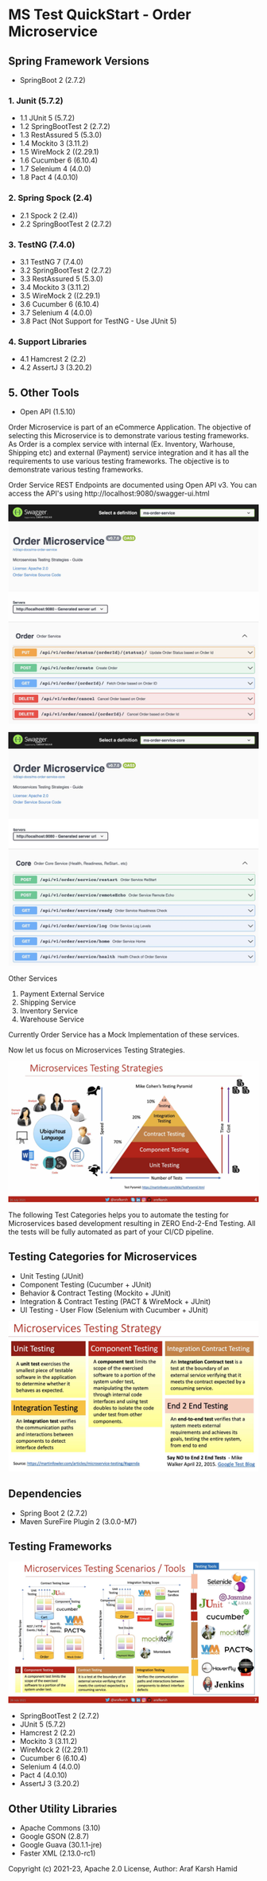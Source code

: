 # MS Test QuickStart - Order Microservice

## Spring Framework Versions

- SpringBoot 2 (2.7.2)

### 1. Junit (5.7.2)

- 1.1 JUnit 5 (5.7.2)
- 1.2 SpringBootTest 2 (2.7.2)
- 1.3 RestAssured 5 (5.3.0)
- 1.4 Mockito 3 (3.11.2)
- 1.5 WireMock 2 ((2.29.1)
- 1.6 Cucumber 6 (6.10.4)
- 1.7 Selenium 4 (4.0.0)
- 1.8 Pact 4 (4.0.10)

### 2. Spring Spock (2.4)

- 2.1 Spock 2 (2.4))
- 2.2 SpringBootTest 2 (2.7.2)

### 3. TestNG (7.4.0)

- 3.1 TestNG 7 (7.4.0)
- 3.2 SpringBootTest 2 (2.7.2)
- 3.3 RestAssured 5 (5.3.0)
- 3.4 Mockito 3 (3.11.2)
- 3.5 WireMock 2 ((2.29.1)
- 3.6 Cucumber 6 (6.10.4)
- 3.7 Selenium 4 (4.0.0)
- 3.8 Pact (Not Support for TestNG - Use JUnit 5)

### 4. Support Libraries
- 4.1 Hamcrest 2 (2.2)
- 4.2 AssertJ 3 (3.20.2)

## 5. Other Tools 
- Open API (1.5.10)

Order Microservice is part of an eCommerce Application. The objective of selecting this Microservice is to demonstrate various testing frameworks. As Order is a complex service with internal (Ex. Inventory, Warhouse, Shipping etc) and external (Payment) service integration and it has all the requirements to use various testing frameworks. The objective is to demonstrate various testing frameworks. 

Order Service REST Endpoints are documented using Open API v3. 
You can access the API's using http://localhost:9080/swagger-ui.html

![Order Service API based on Open API v3](https://raw.githubusercontent.com/arafkarsh/ms-test-quickstart/master/diagrams/Order-OpenAPI-Order.jpg)

![Order Service API based on Open API v3](https://raw.githubusercontent.com/arafkarsh/ms-test-quickstart/master/diagrams/Order-OpenAPI-Core.jpg)

Other Services

1. Payment External Service
2. Shipping Service
3. Inventory Service
4. Warehouse Service

Currently Order Service has a Mock Implementation of these services.

Now let us focus on Microservices Testing Strategies.

![Microservice Testing Strategies](https://raw.githubusercontent.com/arafkarsh/ms-test-quickstart/master/diagrams/Microservices-Testing-Strategies-1.jpg)

The following Test Categories helps you to automate the testing for Microservices based development resulting in ZERO End-2-End Testing.
All the tests will be fully automated as part of your CI/CD pipeline.

## Testing Categories for Microservices

- Unit Testing (JUnit)
- Component Testing (Cucumber + JUnit)
- Behavior &  Contract Testing (Mockito + JUnit)
- Integration & Contract Testing (PACT & WireMock + JUnit)
- UI Testing - User Flow (Selenium with Cucumber + JUnit)

![Microservices Testing Categories](https://raw.githubusercontent.com/arafkarsh/ms-test-quickstart/master/diagrams/Microservices-Testing-Strategies-2.jpg)

## Dependencies

- Spring Boot 2 (2.7.2)
- Maven SureFire Plugin 2 (3.0.0-M7)

## Testing Frameworks

![Microservices Testing Frameworks](https://raw.githubusercontent.com/arafkarsh/ms-test-quickstart/master/diagrams/Microservices-Testing-Tools.jpg)

- SpringBootTest 2 (2.7.2)
- JUnit 5 (5.7.2)
- Hamcrest 2 (2.2)
- Mockito 3 (3.11.2)
- WireMock 2 ((2.29.1)
- Cucumber 6 (6.10.4)
- Selenium 4 (4.0.0)
- Pact 4 (4.0.10)
- AssertJ 3 (3.20.2)

## Other Utility Libraries

- Apache Commons (3.10)
- Google GSON (2.8.7)
- Google Guava (30.1.1-jre)
- Faster XML (2.13.0-rc1)


Copyright (c) 2021-23, Apache 2.0 License, Author: Araf Karsh Hamid


